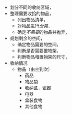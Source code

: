 - 划分不同的收纳区域，
- 整理需要收拾的物品，
	- 列出物品清单，
	- 对物品进行*分类*，
	- 确定*不需要*的物品并抛弃，
- 规划剩余的空间，
	- 确定物品需要的空间，
	- 判断是否需要置物架，
	- 判断物品和置物架的尺寸，
- 收纳情况
	- 物品（由主到次）
		- 药品
		- 物品袋
		- 收纳盒，瓷器
		- 电器
		- 盒装食物
		- 其他食物